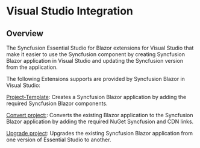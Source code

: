 # Visual Studio Integration

## Overview

The Syncfusion Essential Studio for Blazor extensions for Visual Studio that make it easier to use the Syncfusion component by creating Syncfusion Blazor application in Visual Studio and updating the Syncfusion version from the application.

The following Extensions supports are provided by Syncfusion Blazor in Visual Studio:

[Project-Template](./visual-studio-extensions/create-project):  Creates a Syncfusion Blazor application by adding the required Syncfusion Blazor components.

[Convert project:](./visual-studio-extensions/convert-project):  Converts the existing Blazor application to the Syncfusion Blazor application by adding the required NuGet Syncfusion and CDN links.

[Upgrade project](./visual-studio-extensions/upgrade-project):  Upgrades the existing Syncfusion Blazor application from one version of Essential Studio to another.